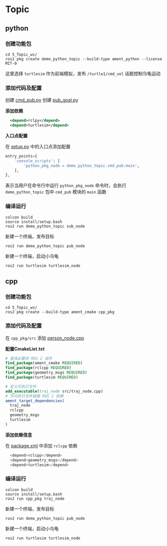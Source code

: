 # Topic

## python

### 创建功能包

```shell
cd 5_Topic_ws/
ros2 pkg create demo_python_topic --build-type ament_python --license MIT-0
```

这里选择 `turtlesim` 作为前端模拟，发布 `/turtle1/cmd_vel` 话题控制乌龟运动


### 添加代码及配置

创建 [cmd_pub.py](demo_python_topic/demo_python_topic/cmd_pub.py)
创建 [pub_goal.py](demo_python_topic/demo_python_topic/pub_goal.py)

**添加依赖**

```xml
  <depend>rclpy</depend>
  <depend>turtlesim</depend>
```

**入口点配置**

在 [setup.py](demo_python_topic/setup.py) 中的入口点添加配置

```python
entry_points={
    'console_scripts': [
        'python_pkg_node = demo_python_topic.cmd_pub:main',
    ],
},
```

表示当用户在命令行中运行 `python_pkg_node` 命令时，会执行 `demo_python_topic` 包中 `cmd_pub` 模块的 `main` 函数

### 编译运行

```shell
colcon build
source install/setup.bash
ros2 run demo_python_topic sub_node
```

新建一个终端，发布目标

```shell
ros2 run demo_python_topic pub_node
```

新建一个终端，启动小乌龟

```shell
ros2 run turtlesim turtlesim_node
```

## cpp

### 创建功能包

```shell
cd 5_Topic_ws/
ros2 pkg create --build-type ament_cmake cpp_pkg
```

### 添加代码及配置

在 `cpp_pkg/src` 添加 [person_node.cpp](cpp_pkg/src/person_node.cpp)

**配置CmakeList.txt**

```Cmake
# 查找必要的 ROS 2 组件
find_package(ament_cmake REQUIRED)
find_package(rclcpp REQUIRED)
find_package(geometry_msgs REQUIRED)
find_package(turtlesim REQUIRED)

# 定义可执行文件
add_executable(traj_node src/traj_node.cpp)
# 为可执行文件链接 ROS 2 依赖
ament_target_dependencies(
  traj_node
  rclcpp
  geometry_msgs
  turtlesim
)
```


**添加依赖信息**

在 [package.xml](cpp_pkg/package.xml) 中添加 `rclcpp` 依赖

```python
  <depend>rclcpp</depend>
  <depend>geometry_msgs</depend>
  <depend>turtlesim</depend>
```

### 编译运行

```shell
colcon build
source install/setup.bash
ros2 run cpp_pkg traj_node
```

新建一个终端，发布目标

```shell
ros2 run demo_python_topic pub_node
```

新建一个终端，启动小乌龟

```shell
ros2 run turtlesim turtlesim_node
```